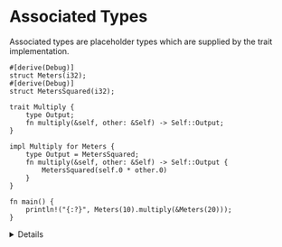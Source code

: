 # Associated Types

Associated types are placeholder types which are supplied by the trait
implementation.

```rust,editable
#[derive(Debug)]
struct Meters(i32);
#[derive(Debug)]
struct MetersSquared(i32);

trait Multiply {
    type Output;
    fn multiply(&self, other: &Self) -> Self::Output;
}

impl Multiply for Meters {
    type Output = MetersSquared;
    fn multiply(&self, other: &Self) -> Self::Output {
        MetersSquared(self.0 * other.0)
    }
}

fn main() {
    println!("{:?}", Meters(10).multiply(&Meters(20)));
}
```

<details>

- Associated types are sometimes also called "output types". The key observation
  is that the implementer, not the caller, chooses this type.

- Many standard library traits have associated types, including arithmetic
  operators and `Iterator`.

</details>
